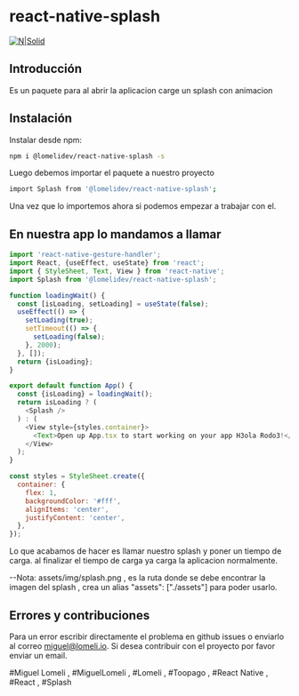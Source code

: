 # react-native-splash

[![N|Solid](https://lomeli.io/assets/img/logo.png)](https://lomeli.io)



## Introducción
Es un paquete para al abrir la aplicacion carge un splash con animacion

## Instalación

Instalar desde npm:

```bash
npm i @lomelidev/react-native-splash -s
```

Luego debemos importar el paquete a nuestro proyecto

```bash
import Splash from '@lomelidev/react-native-splash';
```

Una vez que lo importemos ahora si podemos empezar a trabajar con el.

## En nuestra app lo mandamos a llamar



```js
import 'react-native-gesture-handler';
import React, {useEffect, useState} from 'react';
import { StyleSheet, Text, View } from 'react-native';
import Splash from '@lomelidev/react-native-splash';

function loadingWait() {
  const [isLoading, setLoading] = useState(false);
  useEffect(() => {
    setLoading(true);
    setTimeout(() => {
      setLoading(false);
    }, 2000);
  }, []);
  return {isLoading};
}

export default function App() {
  const {isLoading} = loadingWait();
  return isLoading ? (
    <Splash />
  ) : (
    <View style={styles.container}>
      <Text>Open up App.tsx to start working on your app H3ola Rodo3!</Text>
    </View>
  );
}

const styles = StyleSheet.create({
  container: {
    flex: 1,
    backgroundColor: '#fff',
    alignItems: 'center',
    justifyContent: 'center',
  },
});
```

Lo que acabamos de hacer es llamar nuestro splash y poner un tiempo de carga. al finalizar el tiempo de carga ya carga la aplicacion normalmente.

--Nota: assets/img/splash.png , es la ruta donde se debe encontrar la imagen del splash , crea un alias "assets": ["./assets"] para poder usarlo.



## Errores y contribuciones

Para un error escribir directamente el problema en github issues o enviarlo
al correo miguel@lomeli.io. Si desea contribuir con el proyecto por favor enviar un email.

#Miguel Lomeli , #MiguelLomeli , #Lomeli , #Toopago , #React Native , #React , #Splash